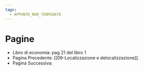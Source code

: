 ```yaml
---
tags:
  - APPUNTO_NON_TERMINATO
---
```

# Pagine
- Libro di economia: pag 21 del libro 1
- Pagina Precedente: [[09-Localizzazione e delocalizzazione]].
- Pagina Successiva: 